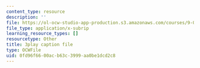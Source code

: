 ```yaml
---
content_type: resource
description: ''
file: https://ol-ocw-studio-app-production.s3.amazonaws.com/courses/9-00sc-introduction-to-psychology-fall-2011/0fd96f6600acb63c3999aa0be1dcd2c8_Qw4SkvZ03cc.srt
file_type: application/x-subrip
learning_resource_types: []
resourcetype: Other
title: 3play caption file
type: OCWFile
uid: 0fd96f66-00ac-b63c-3999-aa0be1dcd2c8
---
```

